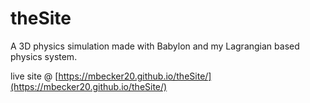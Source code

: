 # theSite

A 3D physics simulation made with Babylon and my Lagrangian based physics system.

live site @ [https://mbecker20.github.io/theSite/](https://mbecker20.github.io/theSite/)
